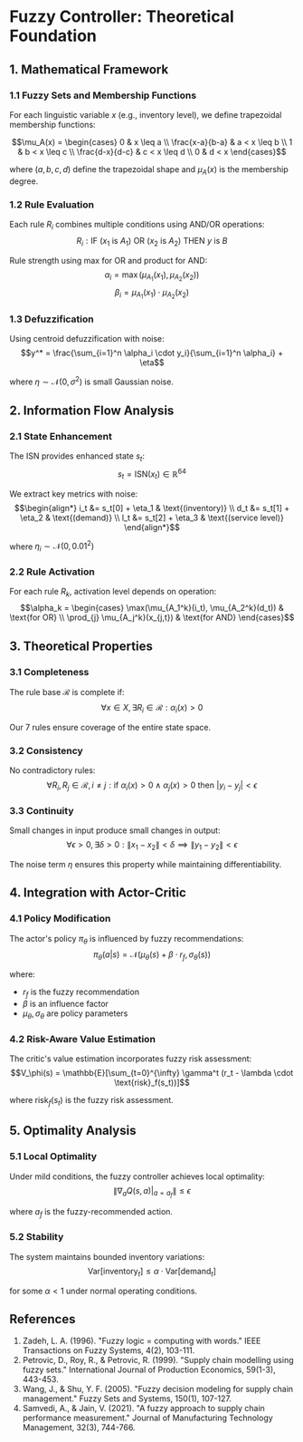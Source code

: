 # Fuzzy Controller: Theoretical Foundation

## 1. Mathematical Framework

### 1.1 Fuzzy Sets and Membership Functions
For each linguistic variable $x$ (e.g., inventory level), we define trapezoidal membership functions:

$$\mu_A(x) = \begin{cases}
0 & x \leq a \\
\frac{x-a}{b-a} & a < x \leq b \\
1 & b < x \leq c \\
\frac{d-x}{d-c} & c < x \leq d \\
0 & d < x
\end{cases}$$

where $(a,b,c,d)$ define the trapezoidal shape and $\mu_A(x)$ is the membership degree.

### 1.2 Rule Evaluation
Each rule $R_i$ combines multiple conditions using AND/OR operations:
$$R_i: \text{IF } (x_1 \text{ is } A_1) \text{ OR } (x_2 \text{ is } A_2) \text{ THEN } y \text{ is } B$$

Rule strength using max for OR and product for AND:
$$\alpha_i = \max(\mu_{A_1}(x_1), \mu_{A_2}(x_2))$$
$$\beta_i = \mu_{A_1}(x_1) \cdot \mu_{A_2}(x_2)$$

### 1.3 Defuzzification
Using centroid defuzzification with noise:
$$y^* = \frac{\sum_{i=1}^n \alpha_i \cdot y_i}{\sum_{i=1}^n \alpha_i} + \eta$$

where $\eta \sim \mathcal{N}(0, \sigma^2)$ is small Gaussian noise.

## 2. Information Flow Analysis

### 2.1 State Enhancement
The ISN provides enhanced state $s_t$:
$$s_t = \text{ISN}(x_t) \in \mathbb{R}^{64}$$

We extract key metrics with noise:
$$\begin{align*}
i_t &= s_t[0] + \eta_1 & \text{(inventory)} \\
d_t &= s_t[1] + \eta_2 & \text{(demand)} \\
l_t &= s_t[2] + \eta_3 & \text{(service level)}
\end{align*}$$

where $\eta_i \sim \mathcal{N}(0, 0.01^2)$

### 2.2 Rule Activation
For each rule $R_k$, activation level depends on operation:
$$\alpha_k = \begin{cases}
\max(\mu_{A_1^k}(i_t), \mu_{A_2^k}(d_t)) & \text{for OR} \\
\prod_{j} \mu_{A_j^k}(x_{j,t}) & \text{for AND}
\end{cases}$$

## 3. Theoretical Properties

### 3.1 Completeness
The rule base $\mathcal{R}$ is complete if:
$$\forall x \in X, \exists R_i \in \mathcal{R}: \alpha_i(x) > 0$$

Our 7 rules ensure coverage of the entire state space.

### 3.2 Consistency
No contradictory rules:
$$\forall R_i, R_j \in \mathcal{R}, i \neq j: \text{if } \alpha_i(x) > 0 \land \alpha_j(x) > 0 \text{ then } |y_i - y_j| < \epsilon$$

### 3.3 Continuity
Small changes in input produce small changes in output:
$$\forall \epsilon > 0, \exists \delta > 0: \|x_1 - x_2\| < \delta \implies \|y_1 - y_2\| < \epsilon$$

The noise term $\eta$ ensures this property while maintaining differentiability.

## 4. Integration with Actor-Critic

### 4.1 Policy Modification
The actor's policy $\pi_\theta$ is influenced by fuzzy recommendations:
$$\pi_\theta(a|s) = \mathcal{N}(\mu_\theta(s) + \beta \cdot r_f, \sigma_\theta(s))$$

where:
- $r_f$ is the fuzzy recommendation
- $\beta$ is an influence factor
- $\mu_\theta, \sigma_\theta$ are policy parameters

### 4.2 Risk-Aware Value Estimation
The critic's value estimation incorporates fuzzy risk assessment:
$$V_\phi(s) = \mathbb{E}[\sum_{t=0}^{\infty} \gamma^t (r_t - \lambda \cdot \text{risk}_f(s_t))]$$

where $\text{risk}_f(s_t)$ is the fuzzy risk assessment.

## 5. Optimality Analysis

### 5.1 Local Optimality
Under mild conditions, the fuzzy controller achieves local optimality:
$$\|\nabla_a Q(s,a)|_{a=a_f} \| \leq \epsilon$$

where $a_f$ is the fuzzy-recommended action.

### 5.2 Stability
The system maintains bounded inventory variations:
$$\text{Var}[\text{inventory}_t] \leq \alpha \cdot \text{Var}[\text{demand}_t]$$

for some $\alpha < 1$ under normal operating conditions.

## References

1. Zadeh, L. A. (1996). "Fuzzy logic = computing with words." IEEE Transactions on Fuzzy Systems, 4(2), 103-111.
2. Petrovic, D., Roy, R., & Petrovic, R. (1999). "Supply chain modelling using fuzzy sets." International Journal of Production Economics, 59(1-3), 443-453.
3. Wang, J., & Shu, Y. F. (2005). "Fuzzy decision modeling for supply chain management." Fuzzy Sets and Systems, 150(1), 107-127.
4. Samvedi, A., & Jain, V. (2021). "A fuzzy approach to supply chain performance measurement." Journal of Manufacturing Technology Management, 32(3), 744-766.
